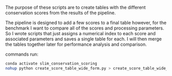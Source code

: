 The purpose of these scripts are to create tables with the different conservation scores from the results of the pipeline. 

The pipeline is designed to add a few scores to a final table however, for the benchmark I want to compare all of the scores and processing parameters. So I wrote scripts that just assigns a numerical index to each score and associated parameters and saves a single table for each. I will then merge the tables together later for performance analysis and comparison. 

commands run:
```bash
conda activate slim_conservation_scoring
nohup python create_score_table_wide_form.py > create_score_table_wide_form.out &
```